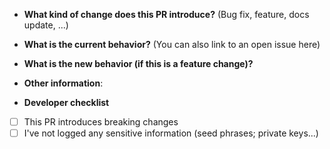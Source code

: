 - **What kind of change does this PR introduce?** (Bug fix, feature, docs update, ...)

- **What is the current behavior?** (You can also link to an open issue here)

- **What is the new behavior (if this is a feature change)?**

- **Other information**:

- **Developer checklist**

- [ ] This PR introduces breaking changes
- [ ] I've not logged any sensitive information (seed phrases; private keys...)
